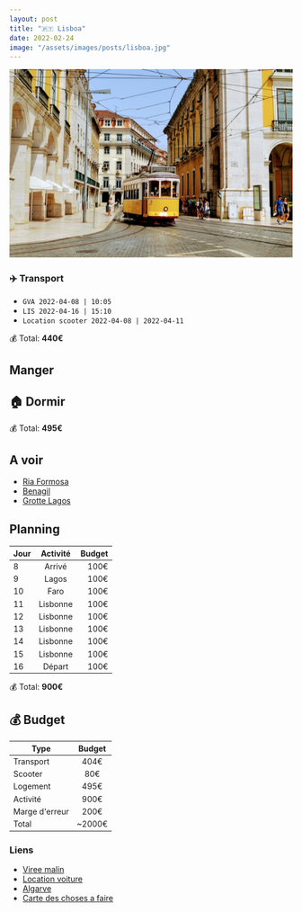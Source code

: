 ```yaml
---
layout: post
title: "🇵🇹 Lisboa"
date: 2022-02-24
image: "/assets/images/posts/lisboa.jpg"
---
```


![lisboa](/assets/images/posts/lisboa.jpg)

### ✈️ Transport

- `GVA 2022-04-08 | 10:05`
- `LIS 2022-04-16 | 15:10`
- `Location scooter 2022-04-08 | 2022-04-11`

💰 Total: **440€**

## Manger

## 🏠 Dormir

💰 Total: **495€**

## A voir

- [Ria Formosa](https://www.getyourguide.fr/algarve-l66/croisiere-vers-les-iles-de-la-ria-formosa-depuis-faro-t64208/?date_from=2022-04-10&date_to=2022-04-10)
- [Benagil](https://goo.gl/maps/V6ADsS2h7WmK5W8b7)
- [Grotte Lagos](https://www.getyourguide.fr/algarve-l66/de-lagos-exploration-de-grottes-de-deux-heures-en-kayak-t105742/?date_from=2022-04-10&date_to=2022-04-10)

## Planning

| Jour   |      Activité      |  Budget |
|----------|:-------------:|------:|
| 8 |  Arrivé | 100€ |
| 9 |  Lagos | 100€ |
| 10 |  Faro | 100€ |
| 11 |  Lisbonne | 100€ |
| 12 |  Lisbonne | 100€ |
| 13 |  Lisbonne | 100€ |
| 14 |  Lisbonne | 100€ |
| 15 |  Lisbonne  | 100€ |
| 16 |  Départ  | 100€ |

💰 Total: **900€**

## 💰 Budget

| Type   |      Budget      |
|----------|:-------------:|
| Transport | 404€ |
| Scooter | 80€ |
| Logement | 495€ |
| Activité | 900€ |
| Marge d'erreur | 200€ |
| Total |  ~2000€  |

### Liens

- [Viree malin](https://www.viree-malin.fr/guide-lisbonne-visite-weekend)
- [Location voiture](https://tinyurl.com/y9jrbcjl)
- [Algarve](https://www.viree-malin.fr/location-voiture-algarve/)
- [Carte des choses a faire](https://goo.gl/maps/VggArCRpMAk5dcRr6)
